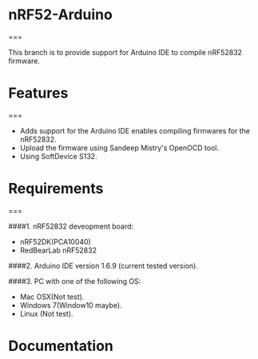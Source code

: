 # nRF52-Arduino
===

This branch is to provide support for Arduino IDE to compile nRF52832 firmware.


# Features
===

* Adds support for the Arduino IDE enables compiling firmwares for the nRF52832.
* Upload the firmware using Sandeep Mistry's OpenOCD tool.
* Using SoftDevice S132.

# Requirements
===

####1. nRF52832 deveopment board:
 * nRF52DK(PCA10040)
 * RedBearLab nRF52832

####2. Arduino IDE version 1.6.9 (current tested version).

####3. PC with one of the following OS:
  * Mac OSX(Not test).
  * Windows 7(Window10 maybe).
  * Linux (Not test).

# Documentation




